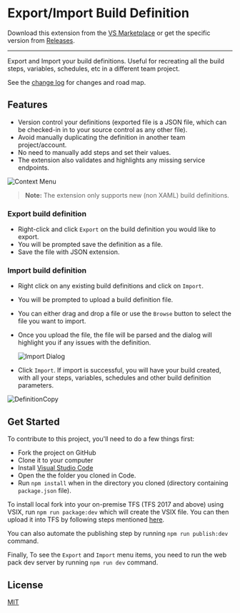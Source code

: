 # Export/Import Build Definition

Download this extension from the [VS Marketplace](http://bit.ly/exportimportbuild) or get the specific version from [Releases](https://github.com/onlyutkarsh/ExportImportBuildDefinition/releases).

---------------------------------------

Export and Import your build definitions. Useful for recreating all the build steps, variables, schedules, etc in a different team project.

See the [change log](.github/CHANGELOG.md) for changes and road map.

## Features

- Version control your definitions (exported file is a JSON file, which can be checked-in in to your source control as any other file).
- Avoid manually duplicating the definition in another team project/account.
- No need to manually add steps and set their values.
- The extension also validates and highlights any missing service endpoints.

![Context Menu](screenshots/context-menu-new.png)

> **Note:** The extension only supports new (non XAML) build definitions.

### Export build definition ###

- Right-click and click `Export` on the build definition you would like to export.
- You will be prompted save the definition as a file.
- Save the file with JSON extension.

### Import build definition ###

- Right click on any existing build definitions and click on `Import`.
- You will be prompted to upload a build definition file.
- You can either drag and drop a file or use the `Browse` button to select the file you want to import.
- Once you upload the file, the file will be parsed and the dialog will highlight you if any issues with the definition.

  ![Import Dialog](screenshots/import-dialog.png)

- Click `Import`. If import is successful, you will have your build created, with all your steps, variables, schedules and other build definition parameters.

![DefinitionCopy](screenshots/definition.png)

## Get Started ##

To contribute to this project, you'll need to do a few things first:

- Fork the project on GitHub
- Clone it to your computer
- Install [Visual Studio Code](http://code.visualstudio.com/)
- Open the the folder you cloned in Code.
- Run `npm install` when in the directory you cloned (directory containing `package.json` file).

To install local fork into your on-premise TFS (TFS 2017 and above) using VSIX, run `npm run package:dev` which will create the VSIX file. You can then upload it into TFS by following steps mentioned [here](https://www.visualstudio.com/en-us/docs/marketplace/get-tfs-extensions).

You can also automate the publishing step by running `npm run publish:dev` command.

Finally, To see the `Export` and `Import` menu items, you need to run the web pack dev server by running `npm run dev` command.

## License
[MIT](LICENSE.txt)
